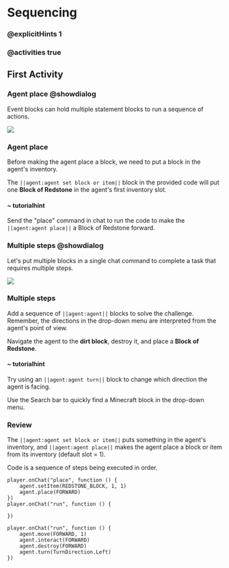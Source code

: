 # Sequencing

### @explicitHints 1

### @activities true

## First Activity

### Agent place @showdialog

Event blocks can hold multiple statement blocks to run a sequence of actions.

![](https://raw.githubusercontent.com/xtopheryoungs/mceduCodeQuest/main/1-saveTheArcade/images/placeholder.gif)

### Agent place

Before making the agent place a block, we need to put a block in the agent's inventory.

The ``||agent:agent set block or item||`` block in the provided code will put one **Block of Redstone** in the agent's first inventory slot.

#### ~ tutorialhint

Send the "place" command in chat to run the code to make the ``||agent:agent place||`` a Block of Redstone forward.

### Multiple steps @showdialog

Let's put multiple blocks in a single chat command to complete a task that requires multiple steps.

![](https://raw.githubusercontent.com/xtopheryoungs/mceduCodeQuest/main/1-saveTheArcade/images/placeholder.gif)

### Multiple steps

Add a sequence of ``||agent:agent||`` blocks to solve the challenge.  Remember, the directions in the drop-down menu are interpreted from the agent's point of view.

Navigate the agent to the **dirt block**, destroy it, and place a **Block of Redstone**.

#### ~ tutorialhint

Try using an ``||agent:agent turn||`` block to change which direction the agent is facing.

Use the Search bar to quickly find a Minecraft block in the drop-down menu.

### Review

The ``||agent:agent set block or item||`` puts something in the agent's inventory, and ``||agent:agent place||`` makes the agent place a block or item from its inventory (default slot = 1).

Code is a sequence of steps being executed in order.  


```template
player.onChat("place", function () {
    agent.setItem(REDSTONE_BLOCK, 1, 1)
    agent.place(FORWARD)
})
player.onChat("run", function () {
    
})
```

```ghost
player.onChat("run", function () {
    agent.move(FORWARD, 1)
    agent.interact(FORWARD)
    agent.destroy(FORWARD)
    agent.turn(TurnDirection.Left)
})
```
